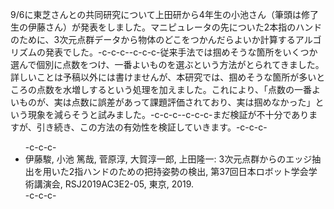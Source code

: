 9/6に東芝さんとの共同研究について上田研から4年生の小池さん（筆頭は修了生の伊藤さん）が発表をしました。マニピュレータの先についた2本指のハンドのために、3次元点群データから物体のどこをつかんだらよいか計算するアルゴリズムの発表でした。-c-c-c--c-c-c-従来手法では掴めそうな箇所をいくつか選んで個別に点数をつけ、一番よいものを選ぶという方法がとられてきました。詳しいことは予稿以外には書けませんが、本研究では、掴めそうな箇所が多いところの点数を水増しするという処理を加えました。これにより、「点数の一番よいものが、実は点数に誤差があって課題評価されており、実は掴めなかった」という現象を減らそうと試みました。-c-c-c--c-c-c-まだ検証が不十分でありますが、引き続き、この方法の有効性を検証していきます。-c-c-c-<ul>-c-c-c- 	<li>伊藤駿, 小池 篤哉, 菅原淳, 大賀淳一郎, 上田隆一: 3次元点群からのエッジ抽出を用いた2指ハンドのための把持姿勢の検出, 第37回日本ロボット学会学術講演会, RSJ2019AC3E2-05, 東京, 2019.</li>-c-c-c-</ul>
